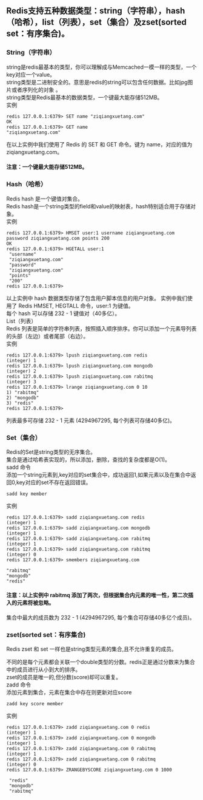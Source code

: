 <h2 id="redis支持五种数据类型string字符串hash哈希list列表set集合及zsetsorted-set有序集合">Redis支持五种数据类型：string（字符串），hash（哈希），list（列表），set（集合）及zset(sorted set：有序集合)。</h2>



<h3 id="string字符串">String（字符串）</h3>

<p>string是redis最基本的类型，你可以理解成与Memcached一模一样的类型，一个key对应一个value。 <br>
string类型是二进制安全的。意思是redis的string可以包含任何数据。比如jpg图片或者序列化的对象 。 <br>
string类型是Redis最基本的数据类型，一个键最大能存储512MB。 <br>
实例</p>



<pre class="prettyprint"><code class=" hljs vbnet">redis <span class="hljs-number">127.0</span><span class="hljs-number">.0</span><span class="hljs-number">.1</span>:<span class="hljs-number">6379</span>&gt; <span class="hljs-keyword">SET</span> name <span class="hljs-string">"ziqiangxuetang.com"</span>
OK
redis <span class="hljs-number">127.0</span><span class="hljs-number">.0</span><span class="hljs-number">.1</span>:<span class="hljs-number">6379</span>&gt; <span class="hljs-keyword">GET</span> name
<span class="hljs-string">"ziqiangxuetang.com"</span></code></pre>

<p>在以上实例中我们使用了 Redis 的 SET 和 GET 命令。键为 name，对应的值为ziqiangxuetang.com。</p>



<h4 id="注意一个键最大能存储512mb">注意：一个键最大能存储512MB。</h4>



<h3 id="hash哈希">Hash（哈希）</h3>

<p>Redis hash 是一个键值对集合。 <br>
Redis hash是一个string类型的field和value的映射表，hash特别适合用于存储对象。 <br>
实例</p>



<pre class="prettyprint"><code class=" hljs nginx"><span class="hljs-title">redis</span> <span class="hljs-number">127.0.0.1:6379</span>&gt; HMSET user:<span class="hljs-number">1</span> username ziqiangxuetang.com password ziqiangxuetang.com points <span class="hljs-number">200</span>
OK
redis <span class="hljs-number">127.0.0.1:6379</span>&gt; HGETALL user:<span class="hljs-number">1</span>
 <span class="hljs-string">"username"</span>
 <span class="hljs-string">"ziqiangxuetang.com"</span>
 <span class="hljs-string">"password"</span>
 <span class="hljs-string">"ziqiangxuetang.com"</span>
 <span class="hljs-string">"points"</span>
 <span class="hljs-string">"200"</span>
redis <span class="hljs-number">127.0.0.1:6379</span>&gt;</code></pre>

<p>以上实例中 hash 数据类型存储了包含用户脚本信息的用户对象。 实例中我们使用了 Redis HMSET, HEGTALL 命令，user:1 为键值。 <br>
每个 hash 可以存储 232 - 1 键值对（40多亿）。 <br>
List（列表） <br>
Redis 列表是简单的字符串列表，按照插入顺序排序。你可以添加一个元素导列表的头部（左边）或者尾部（右边）。 <br>
实例</p>



<pre class="prettyprint"><code class=" hljs perl">redis <span class="hljs-number">127.0</span>.<span class="hljs-number">0</span>.<span class="hljs-number">1</span>:<span class="hljs-number">6379</span>&gt; lpush ziqiangxuetang.com redis
(integer) <span class="hljs-number">1</span>
redis <span class="hljs-number">127.0</span>.<span class="hljs-number">0</span>.<span class="hljs-number">1</span>:<span class="hljs-number">6379</span>&gt; lpush ziqiangxuetang.com mongodb
(integer) <span class="hljs-number">2</span>
redis <span class="hljs-number">127.0</span>.<span class="hljs-number">0</span>.<span class="hljs-number">1</span>:<span class="hljs-number">6379</span>&gt; lpush ziqiangxuetang.com rabitm<span class="hljs-string">q
(integer)</span> <span class="hljs-number">3</span>
redis <span class="hljs-number">127.0</span>.<span class="hljs-number">0</span>.<span class="hljs-number">1</span>:<span class="hljs-number">6379</span>&gt; lrange ziqiangxuetang.com <span class="hljs-number">0</span> <span class="hljs-number">10</span>
<span class="hljs-number">1</span>) <span class="hljs-string">"rabitmq"</span>
<span class="hljs-number">2</span>) <span class="hljs-string">"mongodb"</span>
<span class="hljs-number">3</span>) <span class="hljs-string">"redis"</span>
redis <span class="hljs-number">127.0</span>.<span class="hljs-number">0</span>.<span class="hljs-number">1</span>:<span class="hljs-number">6379</span>&gt;</code></pre>

<p>列表最多可存储 232 - 1 元素 (4294967295, 每个列表可存储40多亿)。</p>



<h3 id="set集合">Set（集合）</h3>

<p>Redis的Set是string类型的无序集合。 <br>
集合是通过哈希表实现的，所以添加，删除，查找的复杂度都是O(1)。 <br>
sadd 命令 <br>
添加一个string元素到,key对应的set集合中，成功返回1,如果元素以及在集合中返回0,key对应的set不存在返回错误。</p>



<pre class="prettyprint"><code class=" hljs fsharp">sadd key <span class="hljs-keyword">member</span>
</code></pre>

<p>实例</p>



<pre class="prettyprint"><code class=" hljs perl">redis <span class="hljs-number">127.0</span>.<span class="hljs-number">0</span>.<span class="hljs-number">1</span>:<span class="hljs-number">6379</span>&gt; sadd ziqiangxuetang.com redis
(integer) <span class="hljs-number">1</span>
redis <span class="hljs-number">127.0</span>.<span class="hljs-number">0</span>.<span class="hljs-number">1</span>:<span class="hljs-number">6379</span>&gt; sadd ziqiangxuetang.com mongodb
(integer) <span class="hljs-number">1</span>
redis <span class="hljs-number">127.0</span>.<span class="hljs-number">0</span>.<span class="hljs-number">1</span>:<span class="hljs-number">6379</span>&gt; sadd ziqiangxuetang.com rabitm<span class="hljs-string">q
(integer)</span> <span class="hljs-number">1</span>
redis <span class="hljs-number">127.0</span>.<span class="hljs-number">0</span>.<span class="hljs-number">1</span>:<span class="hljs-number">6379</span>&gt; sadd ziqiangxuetang.com rabitm<span class="hljs-string">q
(integer)</span> <span class="hljs-number">0</span>
redis <span class="hljs-number">127.0</span>.<span class="hljs-number">0</span>.<span class="hljs-number">1</span>:<span class="hljs-number">6379</span>&gt; smembers ziqiangxuetang.com

<span class="hljs-string">"rabitmq"</span>
<span class="hljs-string">"mongodb"</span>
<span class="hljs-string">"redis"</span></code></pre>



<h4 id="注意以上实例中-rabitmq-添加了两次但根据集合内元素的唯一性第二次插入的元素将被忽略">注意：以上实例中 rabitmq 添加了两次，但根据集合内元素的唯一性，第二次插入的元素将被忽略。</h4>

<p>集合中最大的成员数为 232 - 1 (4294967295, 每个集合可存储40多亿个成员)。</p>



<h3 id="zsetsorted-set有序集合">zset(sorted set：有序集合)</h3>

<p>Redis zset 和 set 一样也是string类型元素的集合,且不允许重复的成员。</p>

<p>不同的是每个元素都会关联一个double类型的分数。redis正是通过分数来为集合中的成员进行从小到大的排序。 <br>
zset的成员是唯一的,但分数(score)却可以重复。 <br>
zadd 命令 <br>
添加元素到集合，元素在集合中存在则更新对应score</p>



<pre class="prettyprint"><code class=" hljs fsharp">zadd key score <span class="hljs-keyword">member</span> 
</code></pre>

<p>实例</p>



<pre class="prettyprint"><code class=" hljs perl">redis <span class="hljs-number">127.0</span>.<span class="hljs-number">0</span>.<span class="hljs-number">1</span>:<span class="hljs-number">6379</span>&gt; zadd ziqiangxuetang.com <span class="hljs-number">0</span> redis
(integer) <span class="hljs-number">1</span>
redis <span class="hljs-number">127.0</span>.<span class="hljs-number">0</span>.<span class="hljs-number">1</span>:<span class="hljs-number">6379</span>&gt; zadd ziqiangxuetang.com <span class="hljs-number">0</span> mongodb
(integer) <span class="hljs-number">1</span>
redis <span class="hljs-number">127.0</span>.<span class="hljs-number">0</span>.<span class="hljs-number">1</span>:<span class="hljs-number">6379</span>&gt; zadd ziqiangxuetang.com <span class="hljs-number">0</span> rabitm<span class="hljs-string">q
(integer)</span> <span class="hljs-number">1</span>
redis <span class="hljs-number">127.0</span>.<span class="hljs-number">0</span>.<span class="hljs-number">1</span>:<span class="hljs-number">6379</span>&gt; zadd ziqiangxuetang.com <span class="hljs-number">0</span> rabitm<span class="hljs-string">q
(integer)</span> <span class="hljs-number">0</span>
redis <span class="hljs-number">127.0</span>.<span class="hljs-number">0</span>.<span class="hljs-number">1</span>:<span class="hljs-number">6379</span>&gt; ZRANGEBYSCORE ziqiangxuetang.com <span class="hljs-number">0</span> <span class="hljs-number">1000</span>

 <span class="hljs-string">"redis"</span>
 <span class="hljs-string">"mongodb"</span>
 <span class="hljs-string">"rabitmq"</span></code></pre>